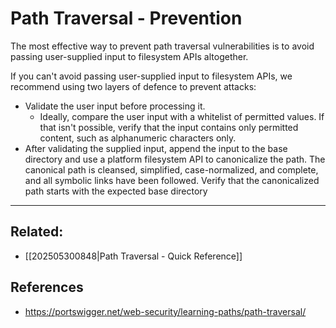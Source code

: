 # Path Traversal - Prevention

The most effective way to prevent path traversal vulnerabilities is to avoid passing user-supplied input to filesystem APIs altogether. 

If you can't avoid passing user-supplied input to filesystem APIs, we recommend using two layers of defence to prevent attacks:

- Validate the user input before processing it. 
	- Ideally, compare the user input with a whitelist of permitted values. If that isn't possible, verify that the input contains only permitted content, such as alphanumeric characters only.
- After validating the supplied input, append the input to the base directory and use a platform filesystem API to canonicalize the path. The canonical path is cleansed, simplified, case-normalized, and complete, and all symbolic links have been followed. Verify that the canonicalized path starts with the expected base directory

---

## Related:
- [[202505300848|Path Traversal - Quick Reference]]

## References
- https://portswigger.net/web-security/learning-paths/path-traversal/
